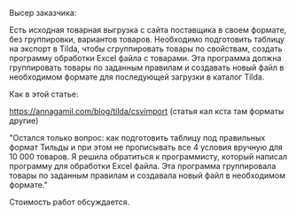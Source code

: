 Высер заказчика:

  Есть исходная товарная выгрузка с сайта поставщика в своем формате, без группировки, вариантов товаров. Необходимо подготовить таблицу на экспорт в Tilda, чтобы сгруппировать товары по свойствам, создать программу обработки Excel файла с товарами. Эта программа должна группировать товары по заданным правилам и создавать новый файл в необходимом формате для последующей загрузки в каталог Tilda. 

  Как в этой статье: 

  https://annagamil.com/blog/tilda/csvimport (статья кал кста там форматы другие)

  "Остался только вопрос: как подготовить таблицу под правильных формат Тильды и при этом не прописывать все 4 условия вручную для 10 000 товаров. Я решила обратиться к программисту, который написал программу для обработки Excel файла. Эта программа группировала товары по заданным правилам и создавала новый файл в необходимом формате."

  Стоимость работ обсуждается. 
  
